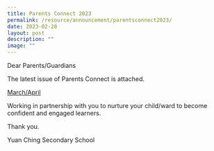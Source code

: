 ```yaml
---
title: Parents Connect 2023
permalink: /resource/announcement/parentsconnect2023/
date: 2023-02-28
layout: post
description: ""
image: ""
---
```

Dear Parents/Guardians

The latest issue of Parents Connect is attached. 

[March/April](/files/Parents%20Connect%20Mar-Apr%202023.pdf)

Working in partnership with you to nurture your child/ward to become confident and engaged learners. 

Thank you. 

Yuan Ching Secondary School 
